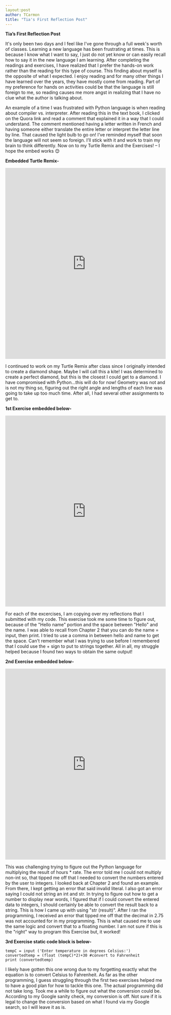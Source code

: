 ```yaml
---
layout:post
author: TCarmon
title: "Tia's First Reflection Post"
---
```


**Tia’s First Reflection Post**

It's only been two days and I feel like I've gone through a full week's worth of classes. Learning a new language has been frustrating at times. This is because I know what I want to say, I just do not yet know or can easily recall how to say it in the new language I am learning.
After completing the readings and exercises, I have realized that I prefer the hands-on work rather than the reading for this type of course. This finding about myself is the opposite of what I expected. I enjoy reading and for many other things I have learned over the years, they have mostly come from reading. Part of my preference for hands on activities could be that the language is still foreign to me, so reading causes me more angst in realizing that I have no clue what the author is talking about. 

An example of a time I was frustrated with Python language is when reading about compiler vs. interpreter. After reading this in the text book, I clicked on the Quora link and read a comment that explained it in a way that I could understand. The comment mentioned having a letter written in French and having someone either translate the entire letter or interpret the letter line by line. That caused the light bulb to go on! I’ve reminded myself that soon the language will not seem so foreign. I’ll stick with it and work to train my brain to think differently.
Now on to my Turtle Remix and the Exercises! – I hope the embed works 😊

**Embedded Turtle Remix-**

<iframe src="https://trinket.io/embed/python/880baed927" width="100%" height="600" frameborder="0" marginwidth="0" marginheight="0" allowfullscreen></iframe>

I continued to work on my Turtle Remix after class since I originally intended to create a diamond shape. Maybe I will call this a kite! I was determined to create a perfect diamond, but this is the closest I could get to a diamond. I have compromised with Python…this will do for now! Geometry was not and is not my thing so, figuring out the right angle and lengths of each line was going to take up too much time. After all, I had several other assignments to get to. 

**1st Exercise embedded below-**

<iframe src="https://trinket.io/embed/python/4f43440e44" width="100%" height="600" frameborder="0" marginwidth="0" marginheight="0" allowfullscreen></iframe>

For each of the excercises, I am copying over my reflections that I submitted with my code. This exercise took me some time to figure out, because of the "Hello name" portion and the space between "Hello" and the name. I was able to recall from Chapter 2 that you can do the name = input, then print. I tried to use a comma in between hello and name to get the space. Can't remember what I was trying to use before I remembered that I could use the + sign to put to strings together. All in all, my struggle helped because I found two ways to obtain the same output!

**2nd Exercise embedded below-**

 <iframe src="https://trinket.io/embed/python/b94d4ddf02" width="100%" height="600" frameborder="0" marginwidth="0" marginheight="0" allowfullscreen></iframe>
 
 This was challenging trying to figure out the Python language for multiplying the result of hours * rate.  The error told me I could not multiply non-int so, that tipped me off that I needed to convert the numbers entered by the user to integers. I looked back at Chapter 2 and found an example. From there, I kept getting an error that said invalid literal. I also got an error saying I could not string an int and str. In trying to figure out how to get a number to display near words, I figured that if I could convert the entered data to integers, I should certainly be able to convert the result back to a string. This is how I came up with using "str (result)". After I ran the programming, I received an error that tipped me off that the decimal in 2.75 was not accounted for in my programming. This is what caused me to use the same logic and convert that to a floating number. I am not sure if this is the "right" way to program this Exercise but, it worked!

**3rd Exercise static code block is below-**

```
tempC = input ('Enter temperature in degrees Celsius:')
convertedtemp = (float (tempC)*2)+30 #convert to Fahrenheit
print (convertedtemp)
```

I likely have gotten this one wrong due to my forgetting exactly what the equation is to convert Celsius to Fahrenheit. As far as the other programming, I guess struggling through the first two exercises helped me to have a good plan for how to tackle this one. The actual programming did not take long. Took me a while to figure out what the conversion could be. According to my Google sanity check, my conversion is off. Not sure if it is legal to change the conversion based on what I found via my Google search, so I will leave it as is.

